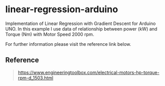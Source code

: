 # linear-regression-arduino
Implementation of Linear Regression with Gradient Descent for Arduino UNO. In this example I use data of relationship between power (kW) and Torque (Nm) with Motor Speed 2000 rpm.

For further information please visit the reference link below.

## Reference
>https://www.engineeringtoolbox.com/electrical-motors-hp-torque-rpm-d_1503.html